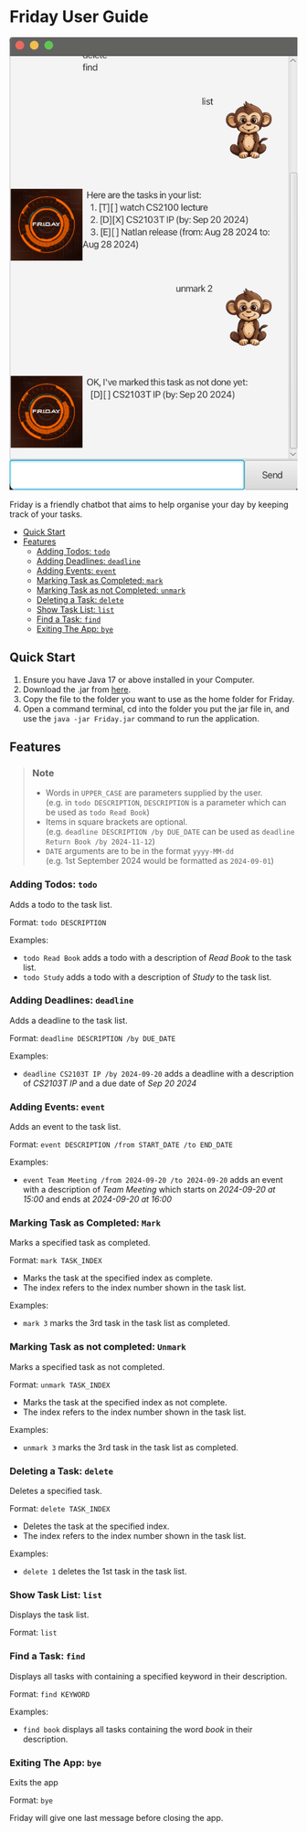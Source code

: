 # Friday User Guide

![A sample screenshot of Friday in use.](Ui.png)

Friday is a friendly chatbot that aims to help organise your day by keeping track of your tasks.

- [Quick Start](#quick-start)
- [Features](#features)
    - [Adding Todos: `todo`](#adding-todos-todo)
    - [Adding Deadlines: `deadline`](#adding-deadlines-deadline)
    - [Adding Events: `event`](#adding-events-event)
    - [Marking Task as Completed: `mark`](#marking-task-as-completed-mark)
    - [Marking Task as not Completed: `unmark`](#marking-task-as-not-completed-unmark)
    - [Deleting a Task: `delete`](#deleting-a-task-delete)
    - [Show Task List: `list`](#show-task-list-list)
    - [Find a Task: `find`](#find-a-task-find)
    - [Exiting The App: `bye`](#exiting-the-app-bye)

## Quick Start

1. Ensure you have Java 17 or above installed in your Computer.
2. Download the .jar from [here](https://github.com/oneBoz/ip/releases).
3. Copy the file to the folder you want to use as the home folder for Friday.
4. Open a command terminal, cd into the folder you put the jar file in, and use the `java -jar Friday.jar` command to run
   the
   application.

## Features

> ### Note
>- Words in `UPPER_CASE` are parameters supplied by the user.<br>(e.g. in `todo DESCRIPTION`, `DESCRIPTION` is a
   parameter which can be used as `todo Read Book`)
>- Items in square brackets are optional.<br>(e.g. `deadline DESCRIPTION /by DUE_DATE` can be used as
   `deadline Return Book /by 2024-11-12`)
>- `DATE` arguments are to be in the format `yyyy-MM-dd`<br>(e.g. 1st September 2024 would be formatted as `2024-09-01`)

### Adding Todos: `todo`

Adds a todo to the task list.

Format: `todo DESCRIPTION`

Examples:

- `todo Read Book` adds a todo with a description of *Read Book* to the task list.
- `todo Study` adds a todo with a description of *Study* to the task list.

### Adding Deadlines: `deadline`

Adds a deadline to the task list.

Format: `deadline DESCRIPTION /by DUE_DATE`

Examples:

- `deadline CS2103T IP /by 2024-09-20` adds a deadline with a description of *CS2103T IP* and a due date of
  *Sep 20 2024*

### Adding Events: `event`

Adds an event to the task list.

Format: `event DESCRIPTION /from START_DATE /to END_DATE`

Examples:

- `event Team Meeting /from 2024-09-20 /to 2024-09-20` adds an event with a description of *Team
  Meeting* which starts on *2024-09-20 at 15:00* and ends at *2024-09-20 at 16:00*

### Marking Task as Completed: `Mark`

Marks a specified task as completed.

Format: `mark TASK_INDEX`

- Marks the task at the specified index as complete.
- The index refers to the index number shown in the task list.

Examples:

- `mark 3` marks the 3rd task in the task list as completed.

### Marking Task as not completed: `Unmark`

Marks a specified task as not completed.

Format: `unmark TASK_INDEX`

- Marks the task at the specified index as not complete.
- The index refers to the index number shown in the task list.

Examples:

- `unmark 3` marks the 3rd task in the task list as completed.

### Deleting a Task: `delete`

Deletes a specified task.

Format: `delete TASK_INDEX`

- Deletes the task at the specified index.
- The index refers to the index number shown in the task list.

Examples:

- `delete 1` deletes the 1st task in the task list.

### Show Task List: `list`

Displays the task list.

Format: `list`

### Find a Task: `find`

Displays all tasks with containing a specified keyword in their description.

Format: `find KEYWORD`

Examples:

- `find book` displays all tasks containing the word *book* in their description.

### Exiting The App: `bye`

Exits the app

Format: `bye`

Friday will give one last message before closing the app.